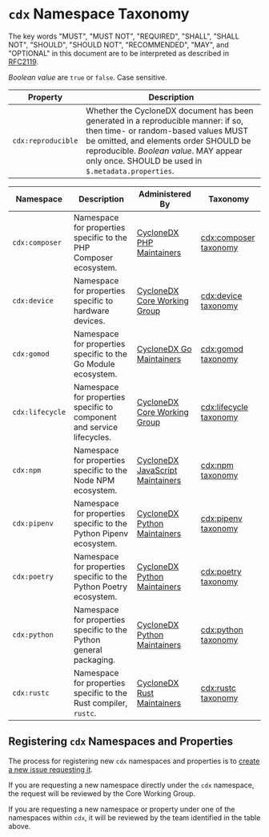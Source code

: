 # `cdx` Namespace Taxonomy

The key words "MUST", "MUST NOT", "REQUIRED", "SHALL", "SHALL NOT", "SHOULD", "SHOULD NOT", "RECOMMENDED", "MAY", and "OPTIONAL"
in this document are to be interpreted as described in [RFC2119](http://www.ietf.org/rfc/rfc2119.txt).

_Boolean value_ are `true` or `false`. Case sensitive.

| Property | Description |
| -------- | ----------- |
| `cdx:reproducible` | Whether the CycloneDX document has been generated in a reproducible manner: if so, then time- or random-based values MUST be omitted, and elements order SHOULD be reproducible. _Boolean value_. MAY appear only once. SHOULD be used in `$.metadata.properties`. |

| Namespace       | Description                                                            | Administered By                    | Taxonomy                                   |
|-----------------|------------------------------------------------------------------------|------------------------------------|--------------------------------------------|
| `cdx:composer`  | Namespace for properties specific to the PHP Composer ecosystem.       | [CycloneDX PHP Maintainers]        | [cdx:composer taxonomy](cdx/composer.md)   |
| `cdx:device`    | Namespace for properties specific to hardware devices.                 | [CycloneDX Core Working Group]     | [cdx:device taxonomy](cdx/device.md)       |
| `cdx:gomod`     | Namespace for properties specific to the Go Module ecosystem.          | [CycloneDX Go Maintainers]         | [cdx:gomod taxonomy](cdx/gomod.md)         |
| `cdx:lifecycle` | Namespace for properties specific to component and service lifecycles. | [CycloneDX Core Working Group]     | [cdx:lifecycle taxonomy](cdx/lifecycle.md) |
| `cdx:npm`       | Namespace for properties specific to the Node NPM ecosystem.           | [CycloneDX JavaScript Maintainers] | [cdx:npm taxonomy](cdx/npm.md)             |
| `cdx:pipenv`    | Namespace for properties specific to the Python Pipenv ecosystem.      | [CycloneDX Python Maintainers]     | [cdx:pipenv taxonomy](cdx/pipenv.md)       |
| `cdx:poetry`    | Namespace for properties specific to the Python Poetry ecosystem.      | [CycloneDX Python Maintainers]     | [cdx:poetry taxonomy](cdx/poetry.md)       |
| `cdx:python`    | Namespace for properties specific to the Python general packaging.     | [CycloneDX Python Maintainers]     | [cdx:python taxonomy](cdx/python.md)       |
| `cdx:rustc`     | Namespace for properties specific to the Rust compiler, `rustc`.       | [CycloneDX Rust Maintainers]       | [cdx:rustc taxonomy](cdx/rustc.md)         |

## Registering `cdx` Namespaces and Properties

The process for registering new `cdx` namespaces and properties is to
[create a new issue requesting it](https://github.com/CycloneDX/cyclonedx-property-taxonomy/issues/new).

If you are requesting a new namespace directly under the `cdx` namespace,
the request will be reviewed by the Core Working Group.

If you are requesting a new namespace or property under one of the
namespaces within `cdx`, it will be reviewed by the team identified in the
table above.

[CycloneDX Core Working Group]: https://github.com/orgs/CycloneDX/teams/core-team
[CycloneDX PHP Maintainers]: https://github.com/orgs/CycloneDX/teams/php-maintainers
[CycloneDX Go Maintainers]: https://github.com/orgs/CycloneDX/teams/go-maintainers
[CycloneDX Python Maintainers]: https://github.com/orgs/CycloneDX/teams/python-maintainers
[CycloneDX JavaScript Maintainers]: https://github.com/orgs/CycloneDX/teams/javascript-maintainers
[CycloneDX Rust Maintainers]: https://github.com/orgs/CycloneDX/teams/rust-maintainers
